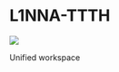 # L1NNA-TTTH

![](https://github.com/L1NNA/L1NNA-TTTH/workflows/Node-EL-CI/badge.svg)

Unified workspace
